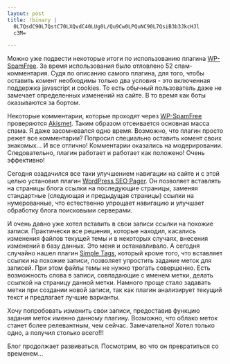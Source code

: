 ```yaml
--- 
layout: post
title: !binary |
  0L7QsdC90L7QstC70LXQvdC40LUg0L/Qu9Cw0LPQuNC90L7QsiB3b3JkcHJl
  c3M=

---
```

Можно уже подвести некоторые итоги по использованию плагина <a title="Посетить домашнюю
страницу плагина" href="http://www.hybrid6.com/webgeek/plugins/wp-spamfree" rel="nofollow">WP-SpamFree</a>. За время использования было отловлено 52 спам-комментария. Судя по описанию самого плагина, для того, чтобы оставить комент необходимы только два условия - это включенная поддержка javascript и cookies. То есть обычный пользователь даже не замечает определенных изменений на сайте. В то время как боты оказываются за бортом.

Некоторые комментарии, которые проходят через <a title="Посетить домашнюю страницу
плагина" href="http://www.hybrid6.com/webgeek/plugins/wp-spamfree" rel="nofollow">WP-SpamFree</a> проверяются <a title="Посетить домашнюю страницу плагина" href="http://akismet.com/" rel="nofollow">Akismet</a>. Таким образом отсеивается основная масса спама. Я даже засомневался одно время. Возможно, что плагин просто режет все комментарии? Попросил специально оставить комент своих знакомых... И все отлично! Комментарии оказались на модерировании. Следовательно, плагин работает и работает как положено! Очень эффективно!

Сегодня озадачился все таки улучшением навигации на сайте и с этой целью установил плагин <a title="Посетить домашнюю страницу плагина" href="http://www.seoegghead.com/software/wordpress-seo-pager.seo" rel="nofollow">WordPress SEO Pager</a>. Он позволяет вставлять на страницы блога ссылки на последующие страницы, заменяя стандартные (следующая и предыдущая страницы) ссылки на нумерованные, что естественно упрощает навигацию и улучшает обработку блога поисковыми серверами.

И очень давно уже хотел вставить в свои записи ссылки на похожие записи. Практически все решения, которые находил, касались изменения файлов текущей темы и в некоторых случаях, внесения изменений в базу данных. Это меня и останавливало. А сегодня случайно нашел плагин <a title="Посетить домашнюю страницу плагина" href="http://wordpress.org/extend/plugins/simple-tags" rel="nofollow">Simple Tags</a>, который кроме того, что вставляет ссылки на похожие записи, позволяет упростить задание меток для записей. При этом файлы темы не нужно трогать совершенно. Есть возможность слова в записи, совпадающие с именем метки, делать ссылкой на страницу данной метки. Намного проще стало задавать метки при создании новой записи, так как плагин анализирует текущий текст и предлагает лучшие варианты.

Хочу попробовать изменить свои записи, предоставив функцию задания меток именно данному плагину. Возможно, что облако меток станет более релевантным, чем сейчас. Замечательно! Хотел только одно, а получил столько всего!!!

Блог продолжает развиваться. Посмотрим, во что он превратиться со временем...
